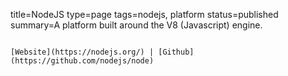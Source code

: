 title=NodeJS
type=page
tags=nodejs, platform
status=published
summary=A platform built around the V8 (Javascript) engine.
~~~~~~

[Website](https://nodejs.org/) | [Github](https://github.com/nodejs/node)

